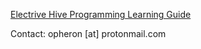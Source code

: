 [Electrive Hive Programming Learning Guide](https://opheron.github.io/electric-hive-learning-guide/)

Contact: opheron [at] protonmail.com